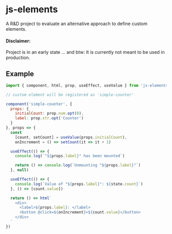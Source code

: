 # js-elements

A R&D project to evaluate an alternative approach to define custom elements.

#### Disclaimer:

Project is in an early state ...
and btw: It is currently not meant to be used in production.

## Example

```js
import { component, html, prop, useEffect, useValue } from 'js-elements'

// custom element will be registered as 'simple-counter' 

component('simple-counter', {
  props: {
    initialCount: prop.num.opt(0),
    label: prop.str.opt('Counter')
  }
}, props => {
  const 
    [count, setCount] = useValue(props.initialCount),
    onIncrement = () => setCount(it => it + 1)

  useEffect(() => {
    console.log(`"${props.label}" has been mounted`)

    return () => console.log(`Unmounting "${props.label}"`)
  }, null)

  useEffect(() => {
    console.log(`Value of "${props.label}": ${state.count}`)
  }, () => [count.value])

  return () => html`
    <div> 
      <label>${props.label}: </label>
      <button @click=${onIncrement}>${count.value}</button>
    </div>
  `
})
```
